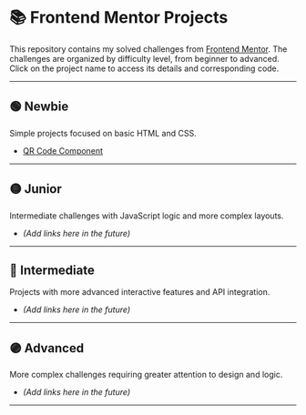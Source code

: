 # 📚 Frontend Mentor Projects

This repository contains my solved challenges from [Frontend Mentor](https://www.frontendmentor.io/). The challenges are organized by difficulty level, from beginner to advanced. Click on the project name to access its details and corresponding code.


---

## 🟢 Newbie
Simple projects focused on basic HTML and CSS.

- [QR Code Component](https://umenorin.github.io/frontend-mentor/qr-code-component-main/)

---

## 🟡 Junior
Intermediate challenges with JavaScript logic and more complex layouts.

- *(Add links here in the future)*

---

## 🔵 Intermediate
Projects with more advanced interactive features and API integration.

- *(Add links here in the future)*

---

## 🟣 Advanced
More complex challenges requiring greater attention to design and logic.

- *(Add links here in the future)*

---


